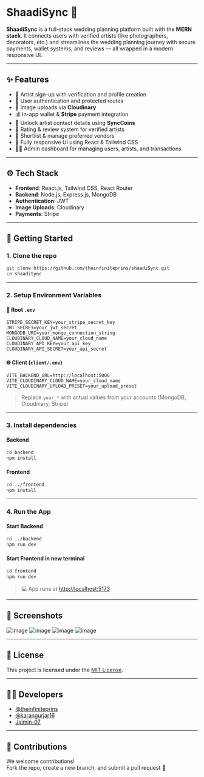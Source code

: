 # ShaadiSync 💍

**ShaadiSync** is a full-stack wedding planning platform built with the **MERN stack**. It connects users with verified artists (like photographers, decorators, etc.) and streamlines the wedding planning journey with secure payments, wallet systems, and reviews — all wrapped in a modern responsive UI.

---

## ✨ Features

- 🎨 Artist sign-up with verification and profile creation
- 🔐 User authentication and protected routes
- 📸 Image uploads via **Cloudinary**
- 💰 In-app wallet & **Stripe** payment integration
- 💬 Unlock artist contact details using **SyncCoins**
- 📝 Rating & review system for verified artists
- 📅 Shortlist & manage preferred vendors
- 📱 Fully responsive UI using React & Tailwind CSS
- 🧑‍💼 Admin dashboard for managing users, artists, and transactions

---

## ⚙️ Tech Stack

- **Frontend**: React.js, Tailwind CSS, React Router
- **Backend**: Node.js, Express.js, MongoDB
- **Authentication**: JWT
- **Image Uploads**: Cloudinary
- **Payments**: Stripe


---

## 🚀 Getting Started

### 1. Clone the repo

```bash
git clone https://github.com/theinfiniteprins/shaadiSync.git
cd shaadiSync
```

---

### 2. Setup Environment Variables

#### 🔐 Root `.env`

```env
STRIPE_SECRET_KEY=your_stripe_secret_key
JWT_SECRET=your_jwt_secret
MONGODB_URI=your_mongo_connection_string
CLOUDINARY_CLOUD_NAME=your_cloud_name
CLOUDINARY_API_KEY=your_api_key
CLOUDINARY_API_SECRET=your_api_secret
```

#### 🌐 Client (`client/.env`)

```env
VITE_BACKEND_URL=http://localhost:5000
VITE_CLOUDINARY_CLOUD_NAME=your_cloud_name
VITE_CLOUDINARY_UPLOAD_PRESET=your_upload_preset
```

> Replace `your_*` with actual values from your accounts (MongoDB, Cloudinary, Stripe)

---

### 3. Install dependencies

#### Backend
```bash
cd backend
npm install
```

#### Frontend
```bash
cd ../frontend
npm install
```

---

### 4. Run the App

#### Start Backend
```bash
cd ../backend
npm run dev
```

#### Start Frontend in new terminal
```bash
cd frontend
npm run dev
```

> 💻 App runs at [http://localhost:5173](http://localhost:5173)

---

## 📸 Screenshots

<!-- Add your screenshots in client/public/screenshots or update links -->
![image]()
![image]()
![image]()
![image]()

---

## 📄 License

This project is licensed under the [MIT License](LICENSE).

---

## 👨‍💻 Developers

- [@theinfiniteprins](https://github.com/theinfiniteprins)
- [@karangurjar16](https://github.com/karangurjar16)
- [Jaimin-07](https://github.com/Jaimin-07)

---

## 🙌 Contributions

We welcome contributions!  
Fork the repo, create a new branch, and submit a pull request 🚀
